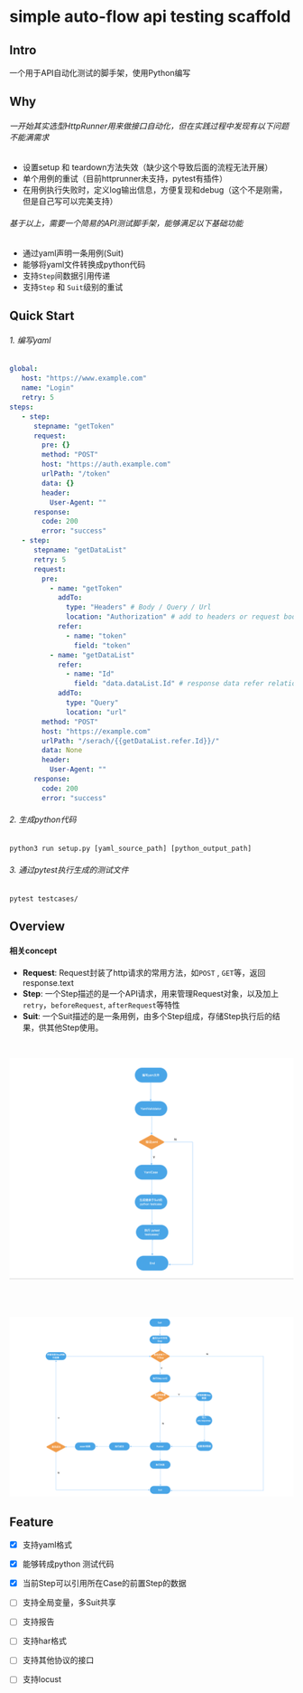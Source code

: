 # simple auto-flow api testing scaffold

## Intro

一个用于API自动化测试的脚手架，使用Python编写


##  Why

###### 一开始其实选型HttpRunner用来做接口自动化，但在实践过程中发现有以下问题不能满需求

- 设置setup 和 teardown方法失效（缺少这个导致后面的流程无法开展）
- 单个用例的重试（目前httprunner未支持，pytest有插件）
- 在用例执行失败时，定义log输出信息，方便复现和debug（这个不是刚需，但是自己写可以完美支持）

###### 基于以上，需要一个简易的API测试脚手架，能够满足以下基础功能

- 通过yaml声明一条用例(Suit)
- 能够将yaml文件转换成python代码
- 支持`Step`间数据引用传递
- 支持`Step` 和 `Suit`级别的重试
## Quick Start

###### 1. 编写yaml

```yaml
global:
   host: "https://www.example.com"
   name: "Login"
   retry: 5
steps:
   - step:
      stepname: "getToken"
      request:
        pre: {}
        method: "POST"
        host: "https://auth.example.com"
        urlPath: "/token"
        data: {}
        header:
          User-Agent: ""
      response:
        code: 200
        error: "success"
   - step:
      stepname: "getDataList" 
      retry: 5
      request:
        pre: 
          - name: "getToken"
            addTo: 
              type: "Headers" # Body / Query / Url 
              location: "Authorization" # add to headers or request body
            refer:
              - name: "token"
                field: "token"
          - name: "getDataList"
            refer: 
              - name: "Id"
                field: "data.dataList.Id" # response data refer relationship
            addTo:
              type: "Query"
              location: "url"
        method: "POST"
        host: "https://example.com"
        urlPath: "/serach/{{getDataList.refer.Id}}/"
        data: None
        header:
          User-Agent: ""
      response:
        code: 200
        error: "success"
```

###### 2. 生成python代码

```python
python3 run setup.py [yaml_source_path] [python_output_path]
```


###### 3. 通过pytest执行生成的测试文件

```shell
pytest testcases/
```

## Overview 

#### 相关concept

- **Request**:    Request封装了http请求的常用方法，如`POST` , `GET`等，返回response.text
- **Step**:       一个Step描述的是一个API请求，用来管理Request对象，以及加上`retry`，`beforeRequest`, `afterRequest`等特性
- **Suit**:       一个Suit描述的是一条用例，由多个Step组成，存储Step执行后的结果，供其他Step使用。
<br>

![执行流程](./core/assert/执行流程图.png)

<br>
<br>

![运行原理](./core/assert/auto-flow-framework.png)



## Feature

- [x] 支持yaml格式
- [x] 能够转成python 测试代码
- [x] 当前Step可以引用所在Case的前置Step的数据
- [ ] 支持全局变量，多Suit共享
- [ ] 支持报告
- [ ] 支持har格式
- [ ] 支持其他协议的接口  
- [ ] 支持locust


 
